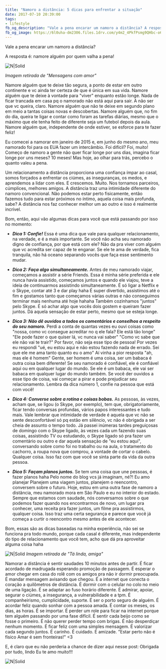 ```yaml
---
title: "Namoro a distância: 5 dicas para enfrentar a situação"
date: 2017-07-10 20:39:00
tags:  
- lifestyle
fb_og_description: "Vale a pena encarar um namoro a distância? A resposta é: namore alguém por quem valha a pena!"
fb_og_image: https://6l0uha-dm2306.files.1drv.com/y4m2_4PkfPsmg9QHbc-o6mU88wzmDJB1Mw2xprtcD7eihuyKRX-bon_UXSQQT2QrVktQ0Zn_VinXL3Dg8GV8mmSlmh_XjHYKtlcaBZBWtksD2HulZozEB4xTRD-CtQEqcohzW4-C10vv2z8eazIyUMD15wq02x0rPMARdyJI5VGcmZc-EsRa7K8GeX1fXTBfeSr8hnkFNkm4bT8vRRFJI0uZA?width=590&height=368&cropmode=none
---
```


Vale a pena encarar um namoro a distância? 

A resposta é: namore alguém por quem valha a pena! 

![N|Solid](https://u7v1yq-dm2306.files.1drv.com/y4mlCvcGcAMPybyfSQx53_3xlIQFV3abcb_JH2gFjSGg4ni97DbsE2ZRUC9Statqxvl63EknGfX4w3L0mZ7spS66AwkNnahPkYVN-PWKkEdLok1qwH5YYQ6GwJBkhSG1ZkqJ3rpg30EK33GsTvC8B2XODqvtYh9jPT8Rm4KW4HQUcHi9ftBbsa44VpS3s53sbcEP8_GW49Ozc6nEPQ2ZzhrPw?width=780&height=487&cropmode=none)
<!-- more -->
*Imagem retirada de "Mensagens com amor"*


Namore alguém que te deixe tão segura, a ponto de estar em outro continente e vc ainda ter certeza de que é única em sua vida. 
Namore alguém que te deixe à vontade para "viver" enquanto estão longe. Nada de ficar trancada em casa pq o namorado não está aqui para sair. A não ser que vc queira, claro. 
Namore alguém que não te deixe em segundo plano em meio a tantas coisas novas e descobertas. 
Namore alguém que, no fim do dia, queira te ligar e contar como foram as tarefas diárias, mesmo que o máximo que ele tenha feito de diferente seja um futebol depois da aula. 
Namore alguém que, independente de onde estiver, se esforce para te fazer feliz! 

Eu comecei a namorar em janeiro de 2015 e, em junho do mesmo ano, meu namorado foi para os EUA fazer um intercâmbio. 
Foi difícil? Foi, muito! Começo de namoro a gente não quer ficar longe por uns dias, imagina ficar longe por uns meses? 10 meses! 
Mas hoje, ao olhar para trás, percebo o quanto valeu a pena. 

Um relacionamento a distância proporciona uma confiança ímpar ao casal, somos forçados a enfrentar os ciúmes, as inseguranças, os medos, e aprendemos a lidar com eles. E crescemos. Muito. 
Nos tornamos parceiros, cúmplices, melhores amigos. A distância traz uma intimidade diferente do namoro convencional. Não podemos estar perto fisicamente, então fazemos tudo para estar próximos no íntimo, aquela coisa mais profunda, sabe? A distância nos faz conhecer melhor um ao outro e isso é realmente incrível. 

Bom, então, aqui vão algumas dicas para você que está passando por isso no momento: 

- ***Dica 1: Confie!*** 
Essa é uma dica que vale para qualquer relacionamento, na verdade, e é a mais importante. Se você não acha seu namorado digno de confiança, por que está com ele? Não da pra viver com alguém que vc acredita ser capaz de te enganar. Se ele te ama de verdade, fica tranquila, não há oceano separando vocês que faça esse sentimento mudar.

- ***Dica 2: Faça algo simultaneamente.***
Antes de meu namorado viajar, começamos a assistir a série Friends. Essa é minha série preferida e ele nunca havia assistido, começamos juntos e quando ele viajou, teve a ideia de continuarmos assistindo simultaneamente. É só ligar a Netflix e o Skype, contar até 3 e dar play haha 
É super divertido, assistimos até o fim e gostamos tanto que começamos várias outras e não conseguimos terminar mais nenhuma até hoje  hahaha 
Também cozinhamos "juntos" pelo Skype. 
É só achar algo que vocês dois gostem e queiram fazer juntos. 
Dá aquela sensação de estar perto, mesmo que se esteja longe.

- ***Dica 3: Não dê ouvidos a todos os comentários e conselhos a respeito do seu namoro.***
Perdi a conta de quantas vezes eu ouvi coisas como "nossa, como vc consegue acreditar no q ele fala? Ele está tão longe" 
"Ele pode fazer o que quiser lá, vc nunca vai saber" 
"Como vc sabe que ele não vai te trair?" 
Por favor, não seja esse tipo de pessoa! 
Por vezes eu respondi "ué, eu estou aqui e não estou fazendo nada de errado. Sei que ele me ama tanto quanto eu o amo" 
Aí vinha a pior resposta "ah, mas ele é homem" 
Gente, ser homem é uma coisa, ser um babaca é outra coisa bem diferente! 
Se seu namorado é confiável, ele é confiável aqui ou em qualquer lugar do mundo. Se ele é um babaca, ele vai ser babaca em qualquer lugar do mundo também. 
Se você der ouvidos a esse tipo de coisa, vai começar a pirar e pode prejudicar seu relacionamento. Lembra da dica número 1, confie na pessoa que está com você!

- ***Dica 4: Converse sobre a rotina e coisas bobas.*** 
As pessoas, às vezes, acham que, se ligou (o Skype, por exemplo), tem que, obrigatoriamente, ficar tendo conversas profundas, vários papos interessantes e tudo mais. Vale lembrar que intimidade de verdade é aquela que vc não se sente desconfortável só pq estão em silêncio, vc não é obrigada a ser cheia de assunto o tempo todo. 
Já passei inúmeras tardes preguiçosas de domingo com o Skype ligado, às vezes cada um fazendo suas coisas, assistindo TV ou estudando, o Skype ligado só pra fazer um comentário ou outro e dar aquela sensação de "eu estou aqui", conversando sobre como foi no trabalho ou na aula, o tratamento do cachorro, a roupa nova que comprou, a vontade de cortar o cabelo. Qualquer coisa. 
Isso faz com que você se sinta parte da vida da outra pessoa. 

- ***Dica 5: Façam planos juntos.***
Se tem uma coisa que une pessoas, é fazer planos haha 
Pelo nome do blog vcs já imaginam, né?! Eu amo planejar 
Planejem uma viagem juntos, planejem o reencontro, conversem sobre o futuro. 
Hoje, estou em uma outra fase de namoro a distância, meu namorado mora em São Paulo e eu no interior do estado. Sempre que estamos com saudade, nós conversamos sobre o que podemos fazer quando nos encontrarmos de novo, um lugar pra conhecer, uma receita pra fazer juntos, um filme pra assistirmos, qualquer coisa. Isso traz uma certa segurança e parece que você já começa a curtir o reencontro mesmo antes de ele acontecer.

Bom, essas são as dicas baseadas na minha experiência, não sei se funciona pra todo mundo, porque cada casal é diferente, mas independente do tipo de relacionamento que você tem, acho que dá pra aproveitar alguma coisa haha 

![N|Solid](https://ied2gg-dm2306.files.1drv.com/y4mVCNxsV5Q7e-NuK2q9cHoIiBHMXkF5tWRj4eCwcPyxwrj77HrDnP_IiHiMIy0gb71eXB_3QcadKBW6mFtiI-EdHAigXNVixvnSEaqCl8ENxaBHRRItI13kmnUE_SGaFYHtaRdoawn2Nc99n4zX9E27vOBnv5OuwhyiPixCxda0YhZ6J1OG6Y0OgTluJlFddk654jN8kOm1fq5eIb1uGfl9A?width=724&height=520&cropmode=none)
*Imagem retirada de "Tá linda, amiga"*

Namorar a distância é sentir saudades 10 minutos antes de partir. É ficar acordado de madrugada esperando promoção de passagem. É esperar o amor chegar em casa do rolê com os amigos pra não ir dormir preocupada. É mandar mensagem avisando que chegou. É a internet que conecta o coração a quilômetros de distância. É dormir com o celular no colo no meio de uma ligação. É se adaptar ao fuso horário diferente. É admirar, apoiar, segurar o ciúmes, a insegurança, a vulnerabilidade e a tpm. 
É companheirismo, cumplicidade, suporte. É ser o porto seguro de alguém. 
É acordar feliz quando sonhar com a pessoa amada. É contar os meses, os dias, as horas. É se importar. É perder um role para ficar na internet porque tem alguém passando por uma fase difícil. É sentir cada beijo como se fosse o primeiro. É não querer perder tempo com brigas. É não desperdiçar nenhum momento. É ficar feliz com uma simples mensagem. É valorizar cada segundo juntos. É carinho. É cuidado. É amizade. 
"Estar perto não é físico
Amar é sem fronteiras!" <3

E, é claro que eu não perderia a chance de dizer aqui nesse post:
Obrigada por tudo, lindo
Eu te amo muito!!!

![N|Solid](https://iecr9w-dm2306.files.1drv.com/y4mgd_zlMG-hwZkjAWkLQlcqgp2fJQbT8ReVJ--G2F_6qfEL7IjEO6H9MGUE3MWj9wt6LhgvtHOPBTnwvnt5pLc1ezhcUs3rHkMR3W9r9LY4CA75pJpL1bciM6H4izJtlkTyGD83vA-qUByGjjwcy-ddbThf5L3skaK1N420yHFgPMGtWEHHDpn2xUTgzTj7_se3kTDqEALlvM8ICjBsgPMcQ?width=470&height=520&cropmode=none)







